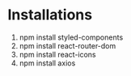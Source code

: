 # Installations

1. npm install styled-components
2. npm install react-router-dom
3. npm install react-icons
4. npm install axios
